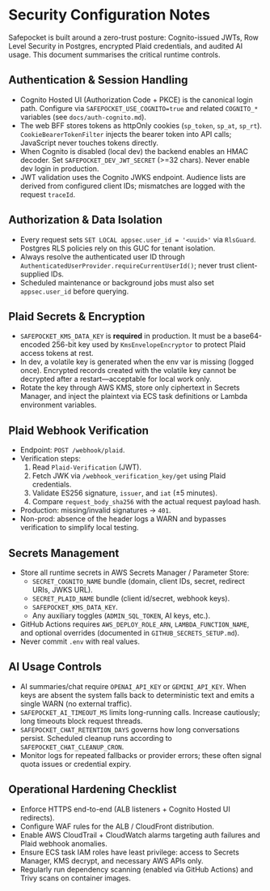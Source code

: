 # Security Configuration Notes

Safepocket is built around a zero-trust posture: Cognito-issued JWTs, Row Level Security in Postgres, encrypted Plaid credentials, and audited AI usage. This document summarises the critical runtime controls.

## Authentication & Session Handling

- Cognito Hosted UI (Authorization Code + PKCE) is the canonical login path. Configure via `SAFEPOCKET_USE_COGNITO=true` and related `COGNITO_*` variables (see `docs/auth-cognito.md`).
- The web BFF stores tokens as httpOnly cookies (`sp_token`, `sp_at`, `sp_rt`). `CookieBearerTokenFilter` injects the bearer token into API calls; JavaScript never touches tokens directly.
- When Cognito is disabled (local dev) the backend enables an HMAC decoder. Set `SAFEPOCKET_DEV_JWT_SECRET` (>=32 chars). Never enable dev login in production.
- JWT validation uses the Cognito JWKS endpoint. Audience lists are derived from configured client IDs; mismatches are logged with the request `traceId`.

## Authorization & Data Isolation

- Every request sets `SET LOCAL appsec.user_id = '<uuid>'` via `RlsGuard`. Postgres RLS policies rely on this GUC for tenant isolation.
- Always resolve the authenticated user ID through `AuthenticatedUserProvider.requireCurrentUserId()`; never trust client-supplied IDs.
- Scheduled maintenance or background jobs must also set `appsec.user_id` before querying.

## Plaid Secrets & Encryption

- `SAFEPOCKET_KMS_DATA_KEY` is **required** in production. It must be a base64-encoded 256-bit key used by `KmsEnvelopeEncryptor` to protect Plaid access tokens at rest.
- In dev, a volatile key is generated when the env var is missing (logged once). Encrypted records created with the volatile key cannot be decrypted after a restart—acceptable for local work only.
- Rotate the key through AWS KMS, store only ciphertext in Secrets Manager, and inject the plaintext via ECS task definitions or Lambda environment variables.

## Plaid Webhook Verification

- Endpoint: `POST /webhook/plaid`.
- Verification steps:
  1. Read `Plaid-Verification` (JWT).
  2. Fetch JWK via `/webhook_verification_key/get` using Plaid credentials.
  3. Validate ES256 signature, `issuer`, and `iat` (±5 minutes).
  4. Compare `request_body_sha256` with the actual request payload hash.
- Production: missing/invalid signatures → `401`.
- Non-prod: absence of the header logs a WARN and bypasses verification to simplify local testing.

## Secrets Management

- Store all runtime secrets in AWS Secrets Manager / Parameter Store:
  - `SECRET_COGNITO_NAME` bundle (domain, client IDs, secret, redirect URIs, JWKS URL).
  - `SECRET_PLAID_NAME` bundle (client id/secret, webhook keys).
  - `SAFEPOCKET_KMS_DATA_KEY`.
  - Any auxiliary toggles (`ADMIN_SQL_TOKEN`, AI keys, etc.).
- GitHub Actions requires `AWS_DEPLOY_ROLE_ARN`, `LAMBDA_FUNCTION_NAME`, and optional overrides (documented in `GITHUB_SECRETS_SETUP.md`).
- Never commit `.env` with real values.

## AI Usage Controls

- AI summaries/chat require `OPENAI_API_KEY` or `GEMINI_API_KEY`. When keys are absent the system falls back to deterministic text and emits a single WARN (no external traffic).
- `SAFEPOCKET_AI_TIMEOUT_MS` limits long-running calls. Increase cautiously; long timeouts block request threads.
- `SAFEPOCKET_CHAT_RETENTION_DAYS` governs how long conversations persist. Scheduled cleanup runs according to `SAFEPOCKET_CHAT_CLEANUP_CRON`.
- Monitor logs for repeated fallbacks or provider errors; these often signal quota issues or credential expiry.

## Operational Hardening Checklist

- Enforce HTTPS end-to-end (ALB listeners + Cognito Hosted UI redirects).
- Configure WAF rules for the ALB / CloudFront distribution.
- Enable AWS CloudTrail + CloudWatch alarms targeting auth failures and Plaid webhook anomalies.
- Ensure ECS task IAM roles have least privilege: access to Secrets Manager, KMS decrypt, and necessary AWS APIs only.
- Regularly run dependency scanning (enabled via GitHub Actions) and Trivy scans on container images.
